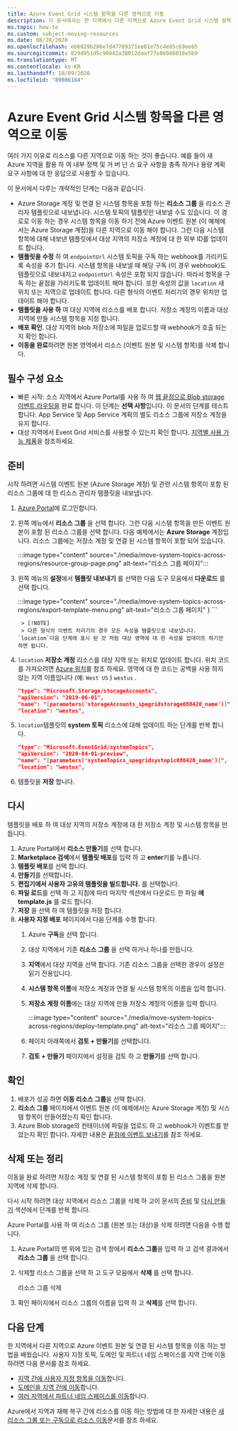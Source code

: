 ```yaml
---
title: Azure Event Grid 시스템 항목을 다른 영역으로 이동
description: 이 문서에서는 한 지역에서 다른 지역으로 Azure Event Grid 시스템 항목을 이동 하는 방법을 보여 줍니다.
ms.topic: how-to
ms.custom: subject-moving-resources
ms.date: 08/28/2020
ms.openlocfilehash: eb6029b206e7d47789371ee81e75c4e05c69ee65
ms.sourcegitcommit: 829d951d5c90442a38012daaf77e86046018e5b9
ms.translationtype: MT
ms.contentlocale: ko-KR
ms.lasthandoff: 10/09/2020
ms.locfileid: "89086184"
---
```

# <a name="move-azure-event-grid-system-topics-to-another-region"></a>Azure Event Grid 시스템 항목을 다른 영역으로 이동
여러 가지 이유로 리소스를 다른 지역으로 이동 하는 것이 좋습니다. 예를 들어 새 Azure 지역을 활용 하 여 내부 정책 및 거 버 넌 스 요구 사항을 충족 하거나 용량 계획 요구 사항에 대 한 응답으로 사용할 수 있습니다. 

이 문서에서 다루는 개략적인 단계는 다음과 같습니다. 

- Azure Storage 계정 및 연결 된 시스템 항목을 포함 하는 **리소스 그룹** 을 리소스 관리자 템플릿으로 내보냅니다. 시스템 토픽의 템플릿만 내보낼 수도 있습니다. 이 경로로 이동 하는 경우 시스템 항목을 이동 하기 전에 Azure 이벤트 원본 (이 예제에서는 Azure Storage 계정)을 다른 지역으로 이동 해야 합니다. 그런 다음 시스템 항목에 대해 내보낸 템플릿에서 대상 지역의 저장소 계정에 대 한 외부 ID를 업데이트 합니다. 
- **템플릿을 수정** 하 여 `endpointUrl` 시스템 토픽을 구독 하는 webhook를 가리키도록 속성을 추가 합니다. 시스템 항목을 내보낼 때 해당 구독 (이 경우 webhook)도 템플릿으로 내보내지고 `endpointUrl` 속성은 포함 되지 않습니다. 따라서 항목을 구독 하는 끝점을 가리키도록 업데이트 해야 합니다. 또한 속성의 값을 `location` 새 위치 또는 지역으로 업데이트 합니다. 다른 형식의 이벤트 처리기의 경우 위치만 업데이트 해야 합니다. 
- **템플릿을 사용 하** 여 대상 지역에 리소스를 배포 합니다. 저장소 계정의 이름과 대상 지역에 만들 시스템 항목을 지정 합니다. 
- **배포 확인**. 대상 지역의 blob 저장소에 파일을 업로드할 때 webhook가 호출 되는지 확인 합니다. 
- **이동을 완료**하려면 원본 영역에서 리소스 (이벤트 원본 및 시스템 항목)를 삭제 합니다. 

## <a name="prerequisites"></a>필수 구성 요소
- 빠른 시작: 소스 지역에서 Azure Portal를 사용 하 여 [웹 끝점으로 Blob storage 이벤트 라우팅을](blob-event-quickstart-portal.md) 완료 합니다. 이 단계는 **선택 사항**입니다. 이 문서의 단계를 테스트 합니다. App Service 및 App Service 계획의 별도 리소스 그룹에 저장소 계정을 유지 합니다. 
- 대상 지역에서 Event Grid 서비스를 사용할 수 있는지 확인 합니다. [지역별 사용 가능 제품](https://azure.microsoft.com/global-infrastructure/services/?products=event-grid&regions=all)을 참조하세요.

## <a name="prepare"></a>준비
시작 하려면 시스템 이벤트 원본 (Azure Storage 계정) 및 관련 시스템 항목이 포함 된 리소스 그룹에 대 한 리소스 관리자 템플릿을 내보냅니다. 

1. [Azure Portal](https://portal.azure.com)에 로그인합니다.
1. 왼쪽 메뉴에서 **리소스 그룹** 을 선택 합니다. 그런 다음 시스템 항목을 만든 이벤트 원본이 포함 된 리소스 그룹을 선택 합니다. 다음 예제에서는 **Azure Storage** 계정입니다. 리소스 그룹에는 저장소 계정 및 연결 된 시스템 항목이 포함 되어 있습니다. 

    :::image type="content" source="./media/move-system-topics-across-regions/resource-group-page.png" alt-text="리소스 그룹 페이지":::        
3. 왼쪽 메뉴의 **설정**에서 **템플릿 내보내기** 를 선택한 다음 도구 모음에서 **다운로드** 를 선택 합니다. 

    :::image type="content" source="./media/move-system-topics-across-regions/export-template-menu.png" alt-text="리소스 그룹 페이지"
        }
        ```

        > [!NOTE]
        > 다른 형식의 이벤트 처리기의 경우 모든 속성을 템플릿으로 내보냅니다. `location`다음 단계에 표시 된 것 처럼 대상 영역에 대 한 속성을 업데이트 하기만 하면 됩니다. 
7. `location` **저장소 계정** 리소스를 대상 지역 또는 위치로 업데이트 합니다. 위치 코드를 가져오려면 [Azure 위치](https://azure.microsoft.com/global-infrastructure/locations/)를 참조 하세요. 영역에 대 한 코드는 공백을 사용 하지 않는 지역 이름입니다 (예: `West US` ) `westus` .

    ```json
    "type": "Microsoft.Storage/storageAccounts",
    "apiVersion": "2019-06-01",
    "name": "[parameters('storageAccounts_spegridstorage080420_name')]",
    "location": "westus",
    ```
8. `location`템플릿의 **system 토픽** 리소스에 대해 업데이트 하는 단계를 반복 합니다. 

    ```json
    "type": "Microsoft.EventGrid/systemTopics",
    "apiVersion": "2020-04-01-preview",
    "name": "[parameters('systemTopics_spegridsystopic080420_name')]",
    "location": "westus",
    ```
1. 템플릿을 **저장** 합니다. 

## <a name="recreate"></a>다시 
템플릿을 배포 하 여 대상 지역의 저장소 계정에 대 한 저장소 계정 및 시스템 항목을 만듭니다. 

1. Azure Portal에서 **리소스 만들기**를 선택 합니다.
2. **Marketplace 검색**에서 **템플릿 배포**를 입력 하 고 **enter**키를 누릅니다.
3. **템플릿 배포**를 선택 합니다.
4. **만들기**를 선택합니다.
5. **편집기에서 사용자 고유의 템플릿을 빌드합니다.** 를 선택합니다.
6. **파일 로드**를 선택 하 고 지침에 따라 마지막 섹션에서 다운로드 한 파일 **에template.js** 를 로드 합니다.
7. **저장** 을 선택 하 여 템플릿을 저장 합니다. 
8. **사용자 지정 배포** 페이지에서 다음 단계를 수행 합니다. 
    1. Azure **구독**을 선택 합니다. 
    1. 대상 지역에서 기존 **리소스 그룹** 을 선택 하거나 하나를 만듭니다. 
    1. **지역**에서 대상 지역을 선택 합니다. 기존 리소스 그룹을 선택한 경우이 설정은 읽기 전용입니다.
    1. **시스템 항목 이름**에 저장소 계정과 연결 될 시스템 항목의 이름을 입력 합니다.  
    1. **저장소 계정 이름**에는 대상 지역에 만들 저장소 계정의 이름을 입력 합니다. 

        :::image type="content" source="./media/move-system-topics-across-regions/deploy-template.png" alt-text="리소스 그룹 페이지":::
    5. 페이지 아래쪽에서 **검토 + 만들기**를 선택합니다. 
    1. **검토 + 만들기** 페이지에서 설정을 검토 하 고 **만들기**를 선택 합니다. 

## <a name="verify"></a>확인
1. 배포가 성공 하면 **이동 리소스 그룹**을 선택 합니다. 
1. **리소스 그룹** 페이지에서 이벤트 원본 (이 예제에서는 Azure Storage 계정) 및 시스템 항목이 만들어졌는지 확인 합니다. 
1. Azure Blob storage의 컨테이너에 파일을 업로드 하 고 webhook가 이벤트를 받았는지 확인 합니다. 자세한 내용은 [끝점에 이벤트 보내기](blob-event-quickstart-portal.md#send-an-event-to-your-endpoint)를 참조 하세요.

## <a name="discard-or-clean-up"></a>삭제 또는 정리
이동을 완료 하려면 저장소 계정 및 연결 된 시스템 항목이 포함 된 리소스 그룹을 원본 지역에 삭제 합니다.  

다시 시작 하려면 대상 지역에서 리소스 그룹을 삭제 하 고이 문서의 [준비](#prepare) 및 [다시 만들기](#recreate) 섹션에서 단계를 반복 합니다.

Azure Portal를 사용 하 여 리소스 그룹 (원본 또는 대상)을 삭제 하려면 다음을 수행 합니다.

1. Azure Portal의 맨 위에 있는 검색 창에서 **리소스 그룹**을 입력 하 고 검색 결과에서 **리소스 그룹** 을 선택 합니다. 
2. 삭제할 리소스 그룹을 선택 하 고 도구 모음에서 **삭제** 를 선택 합니다. 

    리소스 그룹 삭제
3. 확인 페이지에서 리소스 그룹의 이름을 입력 하 고 **삭제**를 선택 합니다.  

## <a name="next-steps"></a>다음 단계
한 지역에서 다른 지역으로 Azure 이벤트 원본 및 연결 된 시스템 항목을 이동 하는 방법을 배웠습니다. 사용자 지정 토픽, 도메인 및 파트너 네임 스페이스를 지역 간에 이동 하려면 다음 문서를 참조 하세요.

- [지역 간에 사용자 지정 항목을 이동](move-custom-topics-across-regions.md)합니다. 
- [도메인을 지역 간에 이동](move-domains-across-regions.md)합니다. 
- [여러 지역에서 파트너 네임 스페이스를 이동](move-partner-namespaces-across-regions.md)합니다. 

Azure에서 지역과 재해 복구 간에 리소스를 이동 하는 방법에 대 한 자세한 내용은 [새 리소스 그룹 또는 구독으로 리소스 이동](../azure-resource-manager/management/move-resource-group-and-subscription.md)문서를 참조 하세요.
